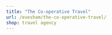 ```yaml
---
title: "The Co-operative Travel"
url: /evesham/the-co-operative-travel/
shop: travel agency
---
```


